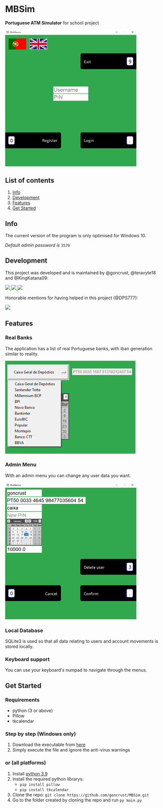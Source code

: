 # MBSim

**Portuguese ATM Simulator** for school project

<img src="main_menu.png" alt="multibanco" width="425">

## List of contents

1. [Info](#Info)
1. [Development](#Development)
1. [Features](#Features)
1. [Get Started](#Get-Started)

## Info

The current version of the program is only optimised for Windows 10.

*Default admin password is* `3579`

## Development

This project was developed and is maintained by @goncrust, @teravyte18 and @KingKatana09:

</a>
<a href="https://github.com/goncrust">
<img src="https://github.com/goncrust.png?size=50" width="50">
</a>
<a href="https://github.com/teravyte18">
<img src="https://github.com/teravyte18.png?size=50" width="50">
</a>
<a href="https://github.com/KingKatana09">
<img src="https://github.com/KingKatana09.png?size=50" width="50">
</a>

Honorable mentions for having helped in this project (@DPS777):

</a>
<a href="https://github.com/DPS777">
<img src="https://github.com/DPS777.png?size=50" width="50">
</a>

## Features

### Real Banks

The application has a list of real Portuguese banks, with iban generation similar to reality.

![banks](banks_register.png)

### Admin Menu

With an admin menu you can change any user data you want.

<img src="admin_menu.png" alt="admin" width="425">

### Local Database

SQLite3 is used so that all data relating to users and account movements is stored locally.

### Keyboard support

You can use your keyboard's numpad to navigate through the menus.

## Get Started

### Requirements

- python (3 or above)
- Pillow
- tkcalendar

### Step by step (Windows only)

1. Download the executable from [here](https://github.com/goncrust/MBSim/releases/download/v1.1/mbsim.exe)
1. Simply execute the file and ignore the anti-virus warnings

### or (all platforms)

1. Install [python 3.9](https://www.python.org/ftp/python/3.9.1/python-3.9.1-amd64.exe)
1. Install the required python librarys:
    - `pip install pillow`
    - `pip install tkcalendar`
1. Clone the repo: `git clone https://github.com/goncrust/MBSim.git`
1. Go to the folder created by cloning the repo and run `py main.py`

